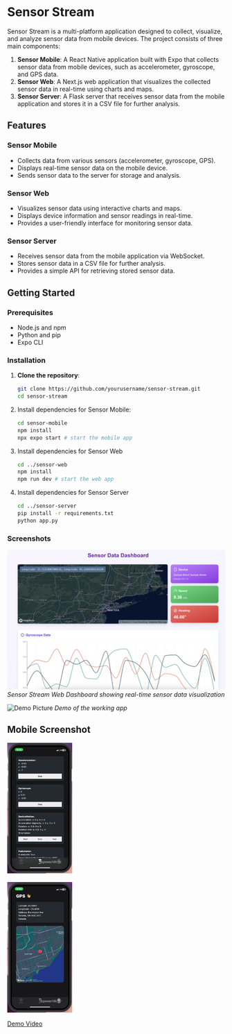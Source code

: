# Sensor Stream

Sensor Stream is a multi-platform application designed to collect, visualize, and analyze sensor data from mobile devices. The project consists of three main components:

1. **Sensor Mobile**: A React Native application built with Expo that collects sensor data from mobile devices, such as accelerometer, gyroscope, and GPS data.
2. **Sensor Web**: A Next.js web application that visualizes the collected sensor data in real-time using charts and maps.
3. **Sensor Server**: A Flask server that receives sensor data from the mobile application and stores it in a CSV file for further analysis.

## Features

### Sensor Mobile

- Collects data from various sensors (accelerometer, gyroscope, GPS).
- Displays real-time sensor data on the mobile device.
- Sends sensor data to the server for storage and analysis.

### Sensor Web

- Visualizes sensor data using interactive charts and maps.
- Displays device information and sensor readings in real-time.
- Provides a user-friendly interface for monitoring sensor data.

### Sensor Server

- Receives sensor data from the mobile application via WebSocket.
- Stores sensor data in a CSV file for further analysis.
- Provides a simple API for retrieving stored sensor data.

## Getting Started

### Prerequisites

- Node.js and npm
- Python and pip
- Expo CLI

### Installation

1. **Clone the repository**:

   ```sh
   git clone https://github.com/yourusername/sensor-stream.git
   cd sensor-stream
   ```

2. Install dependencies for Sensor Mobile:

   ```sh
   cd sensor-mobile
   npm install
   npx expo start # start the mobile app
   ```

3. Install dependencies for Sensor Web

   ```sh
   cd ../sensor-web
   npm install
   npm run dev # start the web app
   ```

4. Install dependencies for Sensor Server

   ```sh
   cd ../sensor-server
   pip install -r requirements.txt
   python app.py
   ```

### Screenshots

![Sensor Stream Dashboard](screenshot.png)
_Sensor Stream Web Dashboard showing real-time sensor data visualization_

![Demo Picture](demo.JPG)
_Demo of the working app_

## Mobile Screenshot

<img src="screenshots/screen1.png" width="150px" /> <br /><br />
<img src="screenshots/screen2.png" width="150px" />

[Demo Video](https://drive.google.com/file/d/1rCW1SEvG0An0Lh3ZGs52VYfu9jOEeTix/view?usp=sharing)
